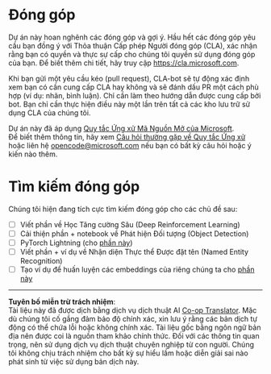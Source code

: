 <!--
CO_OP_TRANSLATOR_METADATA:
{
  "original_hash": "847a587aa1b83f4d00858183ff3ed18a",
  "translation_date": "2025-08-29T12:52:03+00:00",
  "source_file": "etc/CONTRIBUTING.md",
  "language_code": "vi"
}
-->
# Đóng góp

Dự án này hoan nghênh các đóng góp và gợi ý. Hầu hết các đóng góp yêu cầu bạn đồng ý với Thỏa thuận Cấp phép Người đóng góp (CLA), xác nhận rằng bạn có quyền và thực sự cấp cho chúng tôi quyền sử dụng đóng góp của bạn. Để biết thêm chi tiết, hãy truy cập https://cla.microsoft.com.

Khi bạn gửi một yêu cầu kéo (pull request), CLA-bot sẽ tự động xác định xem bạn có cần cung cấp CLA hay không và sẽ đánh dấu PR một cách phù hợp (ví dụ: nhãn, bình luận). Chỉ cần làm theo hướng dẫn được cung cấp bởi bot. Bạn chỉ cần thực hiện điều này một lần trên tất cả các kho lưu trữ sử dụng CLA của chúng tôi.

Dự án này đã áp dụng [Quy tắc Ứng xử Mã Nguồn Mở của Microsoft](https://opensource.microsoft.com/codeofconduct/).  
Để biết thêm thông tin, hãy xem [Câu hỏi thường gặp về Quy tắc Ứng xử](https://opensource.microsoft.com/codeofconduct/faq/)  
hoặc liên hệ [opencode@microsoft.com](mailto:opencode@microsoft.com) nếu bạn có bất kỳ câu hỏi hoặc ý kiến nào thêm.

# Tìm kiếm đóng góp

Chúng tôi hiện đang tích cực tìm kiếm đóng góp cho các chủ đề sau:

- [ ] Viết phần về Học Tăng cường Sâu (Deep Reinforcement Learning)
- [ ] Cải thiện phần + notebook về Phát hiện Đối tượng (Object Detection)
- [ ] PyTorch Lightning (cho [phần này](https://github.com/microsoft/AI-For-Beginners/blob/main/3-NeuralNetworks/05-Frameworks/README.md))
- [ ] Viết phần + ví dụ về Nhận diện Thực thể Được đặt tên (Named Entity Recognition)
- [ ] Tạo ví dụ để huấn luyện các embeddings của riêng chúng ta cho [phần này](https://github.com/microsoft/AI-For-Beginners/tree/main/5-NLP/15-LanguageModeling)

---

**Tuyên bố miễn trừ trách nhiệm**:  
Tài liệu này đã được dịch bằng dịch vụ dịch thuật AI [Co-op Translator](https://github.com/Azure/co-op-translator). Mặc dù chúng tôi cố gắng đảm bảo độ chính xác, xin lưu ý rằng các bản dịch tự động có thể chứa lỗi hoặc không chính xác. Tài liệu gốc bằng ngôn ngữ bản địa nên được coi là nguồn tham khảo chính thức. Đối với các thông tin quan trọng, nên sử dụng dịch vụ dịch thuật chuyên nghiệp từ con người. Chúng tôi không chịu trách nhiệm cho bất kỳ sự hiểu lầm hoặc diễn giải sai nào phát sinh từ việc sử dụng bản dịch này.